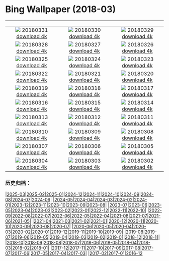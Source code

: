 # Bing Wallpaper (2018-03)
**************
| | | |
|:-:|:-:|:-:|
| ![](https://www.bing.com/az/hprichbg/rb/NationalSpring_EN-US10911968310_1920x1080.jpg) 20180331 [download 4k](https://www.bing.com/az/hprichbg/rb/NationalSpring_EN-US10911968310_UHD.jpg) | ![](https://www.bing.com/az/hprichbg/rb/SplitVestibule_EN-US13382955266_1920x1080.jpg) 20180330 [download 4k](https://www.bing.com/az/hprichbg/rb/SplitVestibule_EN-US13382955266_UHD.jpg) | ![](https://www.bing.com/az/hprichbg/rb/OpeningDayBaseball_EN-US10657792356_1920x1080.jpg) 20180329 [download 4k](https://www.bing.com/az/hprichbg/rb/OpeningDayBaseball_EN-US10657792356_UHD.jpg) |
| ![](https://www.bing.com/az/hprichbg/rb/NCGSLShorelands_EN-US12239696326_1920x1080.jpg) 20180328 [download 4k](https://www.bing.com/az/hprichbg/rb/NCGSLShorelands_EN-US12239696326_UHD.jpg) | ![](https://www.bing.com/az/hprichbg/rb/DragonflyMacro_EN-US9950962027_1920x1080.jpg) 20180327 [download 4k](https://www.bing.com/az/hprichbg/rb/DragonflyMacro_EN-US9950962027_UHD.jpg) | ![](https://www.bing.com/az/hprichbg/rb/BrokenObelisk_EN-US11671918880_1920x1080.jpg) 20180326 [download 4k](https://www.bing.com/az/hprichbg/rb/BrokenObelisk_EN-US11671918880_UHD.jpg) |
| ![](https://www.bing.com/az/hprichbg/rb/Poortersloge_EN-US12993653543_1920x1080.jpg) 20180325 [download 4k](https://www.bing.com/az/hprichbg/rb/Poortersloge_EN-US12993653543_UHD.jpg) | ![](https://www.bing.com/az/hprichbg/rb/ToucanetEcuador_EN-US10296927148_1920x1080.jpg) 20180324 [download 4k](https://www.bing.com/az/hprichbg/rb/ToucanetEcuador_EN-US10296927148_UHD.jpg) | ![](https://www.bing.com/az/hprichbg/rb/PeruCanyonClouds_EN-US11073245814_1920x1080.jpg) 20180323 [download 4k](https://www.bing.com/az/hprichbg/rb/PeruCanyonClouds_EN-US11073245814_UHD.jpg) |
| ![](https://www.bing.com/az/hprichbg/rb/WorldWaterDay_EN-US11747740536_1920x1080.jpg) 20180322 [download 4k](https://www.bing.com/az/hprichbg/rb/WorldWaterDay_EN-US11747740536_UHD.jpg) | ![](https://www.bing.com/az/hprichbg/rb/RedwoodsJedediah_EN-US8575587949_1920x1080.jpg) 20180321 [download 4k](https://www.bing.com/az/hprichbg/rb/RedwoodsJedediah_EN-US8575587949_UHD.jpg) | ![](https://www.bing.com/az/hprichbg/rb/TulipsEquinox_EN-US11642351862_1920x1080.jpg) 20180320 [download 4k](https://www.bing.com/az/hprichbg/rb/TulipsEquinox_EN-US11642351862_UHD.jpg) |
| ![](https://www.bing.com/az/hprichbg/rb/DragonBridge_EN-US11956700156_1920x1080.jpg) 20180319 [download 4k](https://www.bing.com/az/hprichbg/rb/DragonBridge_EN-US11956700156_UHD.jpg) | ![](https://www.bing.com/az/hprichbg/rb/XmasTreeRoad_EN-US12038766323_1920x1080.jpg) 20180318 [download 4k](https://www.bing.com/az/hprichbg/rb/XmasTreeRoad_EN-US12038766323_UHD.jpg) | ![](https://www.bing.com/az/hprichbg/rb/RossErrilly_EN-US10742524527_1920x1080.jpg) 20180317 [download 4k](https://www.bing.com/az/hprichbg/rb/RossErrilly_EN-US10742524527_UHD.jpg) |
| ![](https://www.bing.com/az/hprichbg/rb/WolongPanda_EN-US10387402321_1920x1080.jpg) 20180316 [download 4k](https://www.bing.com/az/hprichbg/rb/WolongPanda_EN-US10387402321_UHD.jpg) | ![](https://www.bing.com/az/hprichbg/rb/PaperboyoOctopus_EN-US9384087611_1920x1080.jpg) 20180315 [download 4k](https://www.bing.com/az/hprichbg/rb/PaperboyoOctopus_EN-US9384087611_UHD.jpg) | ![](https://www.bing.com/az/hprichbg/rb/ToroidalBubble_EN-US9481815479_1920x1080.jpg) 20180314 [download 4k](https://www.bing.com/az/hprichbg/rb/ToroidalBubble_EN-US9481815479_UHD.jpg) |
| ![](https://www.bing.com/az/hprichbg/rb/PulauWayagIslands_EN-US12253313122_1920x1080.jpg) 20180313 [download 4k](https://www.bing.com/az/hprichbg/rb/PulauWayagIslands_EN-US12253313122_UHD.jpg) | ![](https://www.bing.com/az/hprichbg/rb/Sanderlings_EN-US8499525582_1920x1080.jpg) 20180312 [download 4k](https://www.bing.com/az/hprichbg/rb/Sanderlings_EN-US8499525582_UHD.jpg) | ![](https://www.bing.com/az/hprichbg/rb/OlomoucClock_EN-US15652323383_1920x1080.jpg) 20180311 [download 4k](https://www.bing.com/az/hprichbg/rb/OlomoucClock_EN-US15652323383_UHD.jpg) |
| ![](https://www.bing.com/az/hprichbg/rb/JohnstonCanyon_EN-US13753864901_1920x1080.jpg) 20180310 [download 4k](https://www.bing.com/az/hprichbg/rb/JohnstonCanyon_EN-US13753864901_UHD.jpg) | ![](https://www.bing.com/az/hprichbg/rb/DCCB_EN-US11982634575_1920x1080.jpg) 20180309 [download 4k](https://www.bing.com/az/hprichbg/rb/DCCB_EN-US11982634575_UHD.jpg) | ![](https://www.bing.com/az/hprichbg/rb/FearlessGirl_EN-US8770808173_1920x1080.jpg) 20180308 [download 4k](https://www.bing.com/az/hprichbg/rb/FearlessGirl_EN-US8770808173_UHD.jpg) |
| ![](https://www.bing.com/az/hprichbg/rb/PonconFrance_EN-US9179213182_1920x1080.jpg) 20180307 [download 4k](https://www.bing.com/az/hprichbg/rb/PonconFrance_EN-US9179213182_UHD.jpg) | ![](https://www.bing.com/az/hprichbg/rb/LongtailedMacaque_EN-US13267702746_1920x1080.jpg) 20180306 [download 4k](https://www.bing.com/az/hprichbg/rb/LongtailedMacaque_EN-US13267702746_UHD.jpg) | ![](https://www.bing.com/az/hprichbg/rb/SeattlePublicLibrary_EN-US9936150641_1920x1080.jpg) 20180305 [download 4k](https://www.bing.com/az/hprichbg/rb/SeattlePublicLibrary_EN-US9936150641_UHD.jpg) |
| ![](https://www.bing.com/az/hprichbg/rb/AustralianBaobab_EN-US9505720984_1920x1080.jpg) 20180304 [download 4k](https://www.bing.com/az/hprichbg/rb/AustralianBaobab_EN-US9505720984_UHD.jpg) | ![](https://www.bing.com/az/hprichbg/rb/MountainCougar_EN-US12055030894_1920x1080.jpg) 20180303 [download 4k](https://www.bing.com/az/hprichbg/rb/MountainCougar_EN-US12055030894_UHD.jpg) | ![](https://www.bing.com/az/hprichbg/rb/Landsat7Bahamas_EN-US7020584845_1920x1080.jpg) 20180302 [download 4k](https://www.bing.com/az/hprichbg/rb/Landsat7Bahamas_EN-US7020584845_UHD.jpg) |

### 历史归档：

|[2025-03](/../2025-03/2025-03.md)|[2025-02](/../2025-02/2025-02.md)|[2025-01](/../2025-01/2025-01.md)|[2024-12](/../2024-12/2024-12.md)|[2024-11](/../2024-11/2024-11.md)|[2024-10](/../2024-10/2024-10.md)|[2024-09](/../2024-09/2024-09.md)|[2024-08](/../2024-08/2024-08.md)|[2024-07](/../2024-07/2024-07.md)|[2024-06](/../2024-06/2024-06.md)|
|[2024-05](/../2024-05/2024-05.md)|[2024-04](/../2024-04/2024-04.md)|[2024-03](/../2024-03/2024-03.md)|[2024-02](/../2024-02/2024-02.md)|[2024-01](/../2024-01/2024-01.md)|[2023-12](/../2023-12/2023-12.md)|[2023-11](/../2023-11/2023-11.md)|[2023-10](/../2023-10/2023-10.md)|[2023-09](/../2023-09/2023-09.md)|[2023-08](/../2023-08/2023-08.md)|
|[2023-07](/../2023-07/2023-07.md)|[2023-06](/../2023-06/2023-06.md)|[2023-05](/../2023-05/2023-05.md)|[2023-04](/../2023-04/2023-04.md)|[2023-03](/../2023-03/2023-03.md)|[2023-02](/../2023-02/2023-02.md)|[2023-01](/../2023-01/2023-01.md)|[2022-12](/../2022-12/2022-12.md)|[2022-11](/../2022-11/2022-11.md)|[2022-10](/../2022-10/2022-10.md)|
|[2022-09](/../2022-09/2022-09.md)|[2022-08](/../2022-08/2022-08.md)|[2022-07](/../2022-07/2022-07.md)|[2022-06](/../2022-06/2022-06.md)|[2022-05](/../2022-05/2022-05.md)|[2022-04](/../2022-04/2022-04.md)|[2021-08](/../2021-08/2021-08.md)|[2021-07](/../2021-07/2021-07.md)|[2021-06](/../2021-06/2021-06.md)|[2021-05](/../2021-05/2021-05.md)|
|[2021-04](/../2021-04/2021-04.md)|[2021-03](/../2021-03/2021-03.md)|[2021-02](/../2021-02/2021-02.md)|[2021-01](/../2021-01/2021-01.md)|[2020-12](/../2020-12/2020-12.md)|[2020-11](/../2020-11/2020-11.md)|[2020-10](/../2020-10/2020-10.md)|[2020-09](/../2020-09/2020-09.md)|[2020-08](/../2020-08/2020-08.md)|[2020-07](/../2020-07/2020-07.md)|
|[2020-06](/../2020-06/2020-06.md)|[2020-05](/../2020-05/2020-05.md)|[2020-04](/../2020-04/2020-04.md)|[2020-03](/../2020-03/2020-03.md)|[2020-02](/../2020-02/2020-02.md)|[2020-01](/../2020-01/2020-01.md)|[2019-12](/../2019-12/2019-12.md)|[2019-11](/../2019-11/2019-11.md)|[2019-10](/../2019-10/2019-10.md)|[2019-09](/../2019-09/2019-09.md)|
|[2019-08](/../2019-08/2019-08.md)|[2019-07](/../2019-07/2019-07.md)|[2019-06](/../2019-06/2019-06.md)|[2019-05](/../2019-05/2019-05.md)|[2019-04](/../2019-04/2019-04.md)|[2019-03](/../2019-03/2019-03.md)|[2019-02](/../2019-02/2019-02.md)|[2019-01](/../2019-01/2019-01.md)|[2018-12](/../2018-12/2018-12.md)|[2018-11](/../2018-11/2018-11.md)|
|[2018-10](/../2018-10/2018-10.md)|[2018-09](/../2018-09/2018-09.md)|[2018-08](/../2018-08/2018-08.md)|[2018-07](/../2018-07/2018-07.md)|[2018-06](/../2018-06/2018-06.md)|[2018-05](/../2018-05/2018-05.md)|[2018-04](/../2018-04/2018-04.md)|[2018-03](/2018-03.md)|[2018-02](/../2018-02/2018-02.md)|[2018-01](/../2018-01/2018-01.md)|
|[2017-12](/../2017-12/2017-12.md)|[2017-11](/../2017-11/2017-11.md)|[2017-10](/../2017-10/2017-10.md)|[2017-09](/../2017-09/2017-09.md)|[2017-08](/../2017-08/2017-08.md)|[2017-07](/../2017-07/2017-07.md)|[2017-06](/../2017-06/2017-06.md)|[2017-05](/../2017-05/2017-05.md)|[2017-04](/../2017-04/2017-04.md)|[2017-03](/../2017-03/2017-03.md)|
|[2017-02](/../2017-02/2017-02.md)|[2017-01](/../2017-01/2017-01.md)|[2016-12](/../2016-12/2016-12.md)